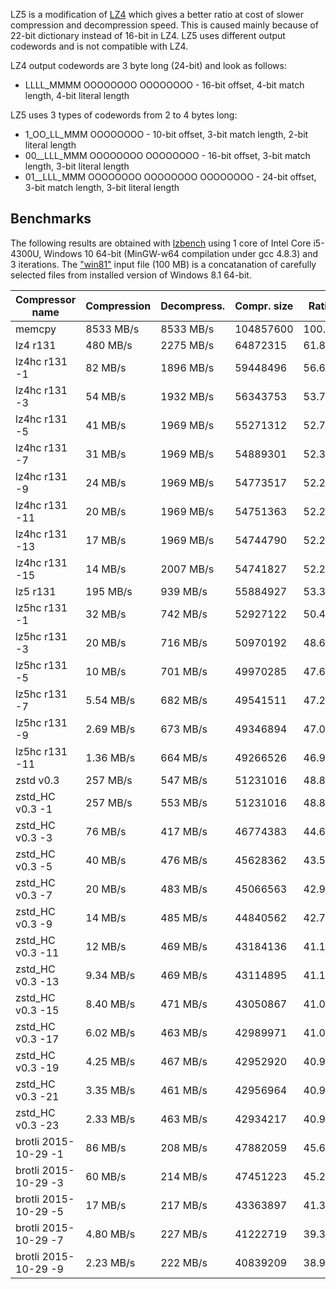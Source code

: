 LZ5 is a modification of [LZ4] which gives a better ratio at cost of slower compression and decompression speed. 
This is caused mainly because of 22-bit dictionary instead of 16-bit in LZ4.
LZ5 uses different output codewords and is not compatible with LZ4.

LZ4 output codewords are 3 byte long (24-bit) and look as follows:
- LLLL_MMMM OOOOOOOO OOOOOOOO - 16-bit offset, 4-bit match length, 4-bit literal length 

LZ5 uses 3 types of codewords from 2 to 4 bytes long:
- 1_OO_LL_MMM OOOOOOOO          - 10-bit offset, 3-bit match length, 2-bit literal length
- 00__LLL_MMM OOOOOOOO OOOOOOOO - 16-bit offset, 3-bit match length, 3-bit literal length
- 01__LLL_MMM OOOOOOOO OOOOOOOO OOOOOOOO - 24-bit offset, 3-bit match length, 3-bit literal length 

[LZ4]: https://github.com/Cyan4973/lz4

Benchmarks
-------------------------

The following results are obtained with [lzbench] using 1 core of Intel Core i5-4300U, Windows 10 64-bit (MinGW-w64 compilation under gcc 4.8.3) and 3 iterations. 
The ["win81"] input file (100 MB) is a concatanation of carefully selected files from installed version of Windows 8.1 64-bit. 

| Compressor name             | Compression| Decompress.| Compr. size | Ratio |
| ---------------             | -----------| -----------| ----------- | ----- |
| memcpy                      |  8533 MB/s |  8533 MB/s |   104857600 |100.00 |
| lz4 r131                    |   480 MB/s |  2275 MB/s |    64872315 | 61.87 |
| lz4hc r131 -1               |    82 MB/s |  1896 MB/s |    59448496 | 56.69 |
| lz4hc r131 -3               |    54 MB/s |  1932 MB/s |    56343753 | 53.73 |
| lz4hc r131 -5               |    41 MB/s |  1969 MB/s |    55271312 | 52.71 |
| lz4hc r131 -7               |    31 MB/s |  1969 MB/s |    54889301 | 52.35 |
| lz4hc r131 -9               |    24 MB/s |  1969 MB/s |    54773517 | 52.24 |
| lz4hc r131 -11              |    20 MB/s |  1969 MB/s |    54751363 | 52.21 |
| lz4hc r131 -13              |    17 MB/s |  1969 MB/s |    54744790 | 52.21 |
| lz4hc r131 -15              |    14 MB/s |  2007 MB/s |    54741827 | 52.21 |
| lz5 r131                    |   195 MB/s |   939 MB/s |    55884927 | 53.30 |
| lz5hc r131 -1               |    32 MB/s |   742 MB/s |    52927122 | 50.48 |
| lz5hc r131 -3               |    20 MB/s |   716 MB/s |    50970192 | 48.61 |
| lz5hc r131 -5               |    10 MB/s |   701 MB/s |    49970285 | 47.66 |
| lz5hc r131 -7               |  5.54 MB/s |   682 MB/s |    49541511 | 47.25 |
| lz5hc r131 -9               |  2.69 MB/s |   673 MB/s |    49346894 | 47.06 |
| lz5hc r131 -11              |  1.36 MB/s |   664 MB/s |    49266526 | 46.98 |
| zstd v0.3                   |   257 MB/s |   547 MB/s |    51231016 | 48.86 |
| zstd_HC v0.3 -1             |   257 MB/s |   553 MB/s |    51231016 | 48.86 |
| zstd_HC v0.3 -3             |    76 MB/s |   417 MB/s |    46774383 | 44.61 |
| zstd_HC v0.3 -5             |    40 MB/s |   476 MB/s |    45628362 | 43.51 |
| zstd_HC v0.3 -7             |    20 MB/s |   483 MB/s |    45066563 | 42.98 |
| zstd_HC v0.3 -9             |    14 MB/s |   485 MB/s |    44840562 | 42.76 |
| zstd_HC v0.3 -11            |    12 MB/s |   469 MB/s |    43184136 | 41.18 |
| zstd_HC v0.3 -13            |  9.34 MB/s |   469 MB/s |    43114895 | 41.12 |
| zstd_HC v0.3 -15            |  8.40 MB/s |   471 MB/s |    43050867 | 41.06 |
| zstd_HC v0.3 -17            |  6.02 MB/s |   463 MB/s |    42989971 | 41.00 |
| zstd_HC v0.3 -19            |  4.25 MB/s |   467 MB/s |    42952920 | 40.96 |
| zstd_HC v0.3 -21            |  3.35 MB/s |   461 MB/s |    42956964 | 40.97 |
| zstd_HC v0.3 -23            |  2.33 MB/s |   463 MB/s |    42934217 | 40.95 |
| brotli 2015-10-29 -1        |    86 MB/s |   208 MB/s |    47882059 | 45.66 |
| brotli 2015-10-29 -3        |    60 MB/s |   214 MB/s |    47451223 | 45.25 |
| brotli 2015-10-29 -5        |    17 MB/s |   217 MB/s |    43363897 | 41.36 |
| brotli 2015-10-29 -7        |  4.80 MB/s |   227 MB/s |    41222719 | 39.31 |
| brotli 2015-10-29 -9        |  2.23 MB/s |   222 MB/s |    40839209 | 38.95 |

[lzbench]: https://github.com/inikep/lzbench
["win81"]: http://pskibinski.pl
